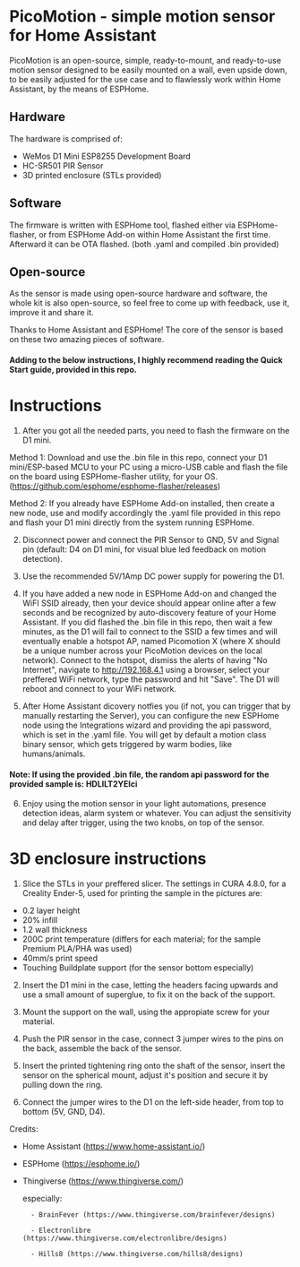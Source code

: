 # PicoMotion - simple motion sensor for Home Assistant
PicoMotion is an open-source, simple, ready-to-mount, and ready-to-use motion sensor designed to be easily mounted on a wall, even upside down, to be easily adjusted for the use case and to flawlessly work within Home Assistant, by the means of ESPHome.

## Hardware
The hardware is comprised of:
- WeMos D1 Mini ESP8255 Development Board
- HC-SR501 PIR Sensor
- 3D printed enclosure (STLs provided)

## Software
The firmware is written with ESPHome tool, flashed either via ESPHome-flasher, or from ESPHome Add-on within Home Assistant the first time. Afterward it can be OTA flashed. (both .yaml and compiled .bin provided)

## Open-source
As the sensor is made using open-source hardware and software, the whole kit is also open-source, so feel free to come up with feedback, use it, improve it and share it.

Thanks to Home Assistant and ESPHome! The core of the sensor is based on these two amazing pieces of software.

#### Adding to the below instructions, I highly recommend reading the Quick Start guide, provided in this repo.

# Instructions
1. After you got all the needed parts, you need to flash the firmware on the D1 mini.

Method 1: Download and use the .bin file in this repo, connect your D1 mini/ESP-based MCU to your PC using a micro-USB cable and flash the file on the board using ESPHome-flasher utility, for your OS. (https://github.com/esphome/esphome-flasher/releases)

Method 2: If you already have ESPHome Add-on installed, then create a new node, use and modify accordingly the .yaml file provided in this repo and flash your D1 mini directly from the system running ESPHome.

2. Disconnect power and connect the PIR Sensor to GND, 5V and Signal pin (default: D4 on D1 mini, for visual blue led feedback on motion detection).

3. Use the recommended 5V/1Amp DC power supply for powering the D1.

4. If you have added a new node in ESPHome Add-on and changed the WiFI SSID already, then your device should appear online after a few seconds and be recognized by auto-discovery feature of your Home Assistant.
If you did flashed the .bin file in this repo, then wait a few minutes, as the D1 will fail to connect to the SSID a few times and will eventually enable a hotspot AP, named Picomotion X (where X should be a unique number across your PicoMotion devices on the local network). Connect to the hotspot, dismiss the alerts of having "No Internet", navigate to http://192.168.4.1 using a browser, select your preffered WiFi network, type the password and hit "Save". The D1 will reboot and connect to your WiFi network.

5. After Home Assistant dicovery notfies you (if not, you can trigger that by manually restarting the Server), you can configure the new ESPHome node using the Integrations wizard and providing the api password, which is set in the .yaml file. You will get by default a motion class binary sensor, which gets triggered by warm bodies, like humans/animals. 
#### Note: If using the provided .bin file, the random api password for the provided sample is: HDLlLT2YEIci

6. Enjoy using the motion sensor in your light automations, presence detection ideas, alarm system or whatever. You can adjust the sensitivity and delay after trigger, using the two knobs, on top of the sensor.

# 3D enclosure instructions
1. Slice the STLs in your preffered slicer. The settings in CURA 4.8.0, for a Creality Ender-5, used for printing the sample in the pictures are:
- 0.2 layer height
- 20% infill
- 1.2 wall thickness
- 200C print temperature (differs for each material; for the sample Premium PLA/PHA was used)
- 40mm/s print speed
- Touching Buildplate support (for the sensor bottom especially)

2. Insert the D1 mini in the case, letting the headers facing upwards and use a small amount of superglue, to fix it on the back of the support.

3. Mount the support on the wall, using the appropiate screw for your material.

4. Push the PIR sensor in the case, connect 3 jumper wires to the pins on the back, assemble the back of the sensor.

5. Insert the printed tightening ring onto the shaft of the sensor, insert the sensor on the spherical mount, adjust it's position and secure it by pulling down the ring.

6. Connect the jumper wires to the D1 on the left-side header, from top to bottom (5V, GND, D4).

Credits:
- Home Assistant (https://www.home-assistant.io/)
- ESPHome (https://esphome.io/)
- Thingiverse (https://www.thingiverse.com/)
    
    especially:

        - BrainFever (https://www.thingiverse.com/brainfever/designs)
        
        - Electronlibre (https://www.thingiverse.com/electronlibre/designs)
        
        - Hills8 (https://www.thingiverse.com/hills8/designs)